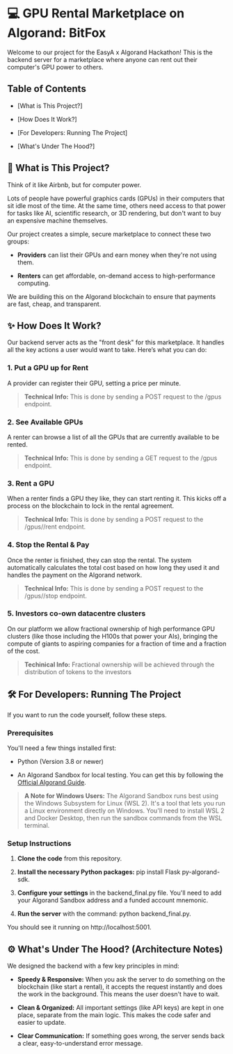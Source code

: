 💻 GPU Rental Marketplace on Algorand: BitFox
=====================================

Welcome to our project for the EasyA x Algorand Hackathon! This is the backend server for a marketplace where anyone can rent out their computer's GPU power to others.

Table of Contents
-----------------

*   [What is This Project?]
    
*   [How Does It Work?]
    
*   [For Developers: Running The Project]
    
*   [What's Under The Hood?]
    

🤔 What is This Project?
------------------------

Think of it like Airbnb, but for computer power.

Lots of people have powerful graphics cards (GPUs) in their computers that sit idle most of the time. At the same time, others need access to that power for tasks like AI, scientific research, or 3D rendering, but don't want to buy an expensive machine themselves.

Our project creates a simple, secure marketplace to connect these two groups:

*   **Providers** can list their GPUs and earn money when they're not using them.
    
*   **Renters** can get affordable, on-demand access to high-performance computing.
    

We are building this on the Algorand blockchain to ensure that payments are fast, cheap, and transparent.

✨ How Does It Work?
-------------------

Our backend server acts as the "front desk" for this marketplace. It handles all the key actions a user would want to take. Here’s what you can do:

### 1\. Put a GPU up for Rent

A provider can register their GPU, setting a price per minute.

> **Technical Info:** This is done by sending a POST request to the /gpus endpoint.

### 2\. See Available GPUs

A renter can browse a list of all the GPUs that are currently available to be rented.

> **Technical Info:** This is done by sending a GET request to the /gpus endpoint.

### 3\. Rent a GPU

When a renter finds a GPU they like, they can start renting it. This kicks off a process on the blockchain to lock in the rental agreement.

> **Technical Info:** This is done by sending a POST request to the /gpus//rent endpoint.

### 4\. Stop the Rental & Pay

Once the renter is finished, they can stop the rental. The system automatically calculates the total cost based on how long they used it and handles the payment on the Algorand network.

> **Technical Info:** This is done by sending a POST request to the /gpus//stop endpoint.

### 5\. Investors co-own datacentre clusters

On our platform we allow fractional ownership of high performance GPU clusters (like those including the H100s that power your AIs), bringing
the compute of giants to aspiring companies for a fraction of time and a fraction of the cost.

> **Techinical Info:** Fractional ownership will be achieved through the distribution of tokens to the investors

🛠️ For Developers: Running The Project
---------------------------------------

If you want to run the code yourself, follow these steps.

### Prerequisites

You'll need a few things installed first:

*   Python (Version 3.8 or newer)
    
*   An Algorand Sandbox for local testing. You can get this by following the [Official Algorand Guide](https://www.google.com/search?q=https://developer.algorand.org/docs/run-a-node/setup/install/#sandbox-and-docker).
    

> **A Note for Windows Users:** The Algorand Sandbox runs best using the Windows Subsystem for Linux (WSL 2). It's a tool that lets you run a Linux environment directly on Windows. You'll need to install WSL 2 and Docker Desktop, then run the sandbox commands from the WSL terminal.

### Setup Instructions

1.  **Clone the code** from this repository.
    
2.  **Install the necessary Python packages:** pip install Flask py-algorand-sdk.
    
3.  **Configure your settings** in the backend\_final.py file. You'll need to add your Algorand Sandbox address and a funded account mnemonic.
    
4.  **Run the server** with the command: python backend\_final.py.
    

You should see it running on http://localhost:5001.

⚙️ What's Under The Hood? (Architecture Notes)
----------------------------------------------

We designed the backend with a few key principles in mind:

*   **Speedy & Responsive:** When you ask the server to do something on the blockchain (like start a rental), it accepts the request instantly and does the work in the background. This means the user doesn't have to wait.
    
*   **Clean & Organized:** All important settings (like API keys) are kept in one place, separate from the main logic. This makes the code safer and easier to update.
    
*   **Clear Communication:** If something goes wrong, the server sends back a clear, easy-to-understand error message.